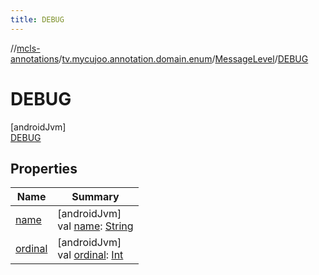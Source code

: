 ```yaml
---
title: DEBUG
---
```

//[mcls-annotations](../../../../index.html)/[tv.mycujoo.annotation.domain.enum](../../index.html)/[MessageLevel](../index.html)/[DEBUG](index.html)



# DEBUG



[androidJvm]\
[DEBUG](index.html)



## Properties


| Name | Summary |
|---|---|
| [name](../../../tv.mycujoo.annotation.helper/-time-system/-a-b-s-o-l-u-t-e/index.html#-372974862%2FProperties%2F378504164) | [androidJvm]<br>val [name](../../../tv.mycujoo.annotation.helper/-time-system/-a-b-s-o-l-u-t-e/index.html#-372974862%2FProperties%2F378504164): [String](https://kotlinlang.org/api/latest/jvm/stdlib/kotlin/-string/index.html) |
| [ordinal](../../../tv.mycujoo.annotation.helper/-time-system/-a-b-s-o-l-u-t-e/index.html#-739389684%2FProperties%2F378504164) | [androidJvm]<br>val [ordinal](../../../tv.mycujoo.annotation.helper/-time-system/-a-b-s-o-l-u-t-e/index.html#-739389684%2FProperties%2F378504164): [Int](https://kotlinlang.org/api/latest/jvm/stdlib/kotlin/-int/index.html) |


